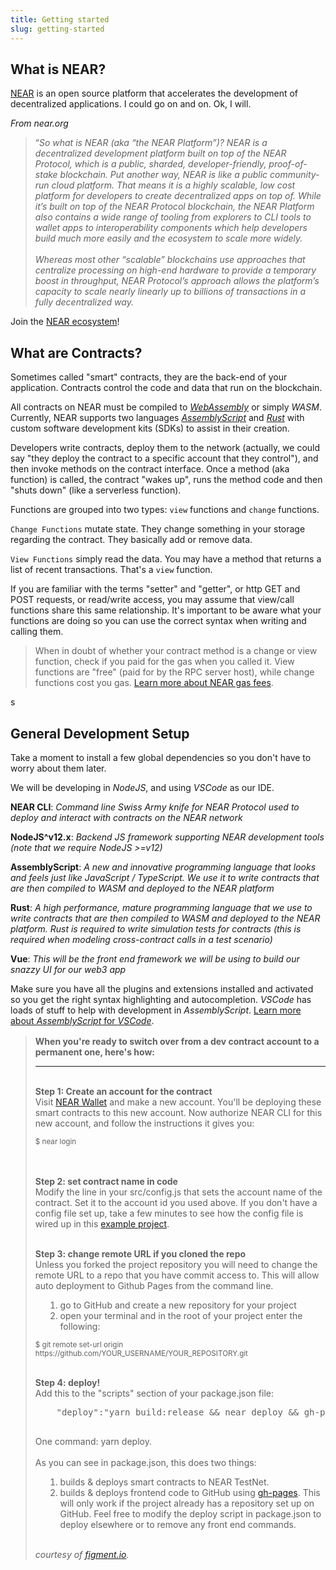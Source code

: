 ```yaml
---
title: Getting started
slug: getting-started
---
```


## What is NEAR?

<a target="_blank" href="https://near.org">NEAR</a> is an open source platform that accelerates the development of decentralized applications. I could go on and on. Ok, I will.

_From near.org_

<blockquote class="mb-4">
  <span class="left-quote">&ldquo;</span><em>So what is NEAR (aka “the NEAR Platform”)? NEAR is a decentralized development platform built on top of the NEAR Protocol, which is a public, sharded, developer-friendly, proof-of-stake blockchain. Put another way, NEAR is like a public community-run cloud platform.  That means it is a highly scalable, low cost platform for developers to create decentralized apps on top of. While it’s built on top of the NEAR Protocol blockchain, the NEAR Platform also contains a wide range of tooling from explorers to CLI tools to wallet apps to interoperability components which help developers build much more easily and the ecosystem to scale more widely.</em>
  <br/>
  <br/>
  <em>Whereas most other “scalable” blockchains use approaches that centralize processing on high-end hardware to provide a temporary boost in throughput, NEAR Protocol’s approach allows the platform’s capacity to scale nearly linearly up to billions of transactions in a fully decentralized way.</em>
</blockquote>

Join the [NEAR ecosystem](https://airtable.com/shrkb3VSkDRf3BKjv)!

## What are Contracts?

Sometimes called "smart" contracts, they are the back-end of your application.  Contracts control the code and data that run on the blockchain. 

All contracts on NEAR must be compiled to <a target="_blank" href="https://webassembly.org">_WebAssembly_</a> or simply _WASM_. Currently, NEAR supports two languages <a target="_blank" href="https://www.assemblyscript.org">_AssemblyScript_</a> and <a target="_blank" href="https://www.rust.org">_Rust_</a> with custom software development kits (SDKs) to assist in their creation.

Developers write contracts, deploy them to the network (actually, we could say "they deploy the contract to a specific account that they control"), and then invoke methods on the contract interface.  Once a method (aka function) is called, the contract "wakes up", runs the method code and then "shuts down" (like a serverless function).  

Functions are grouped into two types: `view` functions and `change` functions.

`Change Functions` mutate state. They change something in your storage regarding the contract. They basically add or remove data.

`View Functions` simply read the data. You may have a method that returns a list of recent transactions. That's a `view` function.

If you are familiar with the terms "setter" and "getter", or http GET and POST requests, or read/write access, you may assume that view/call functions share this same relationship. It's important to be aware what your functions are doing so you can use the correct syntax when writing and calling them.

<blockquote class="tip"><info-icon size="1.5x" class="custom-class tip-icon mr-2 pt-1"></info-icon>When in doubt of whether your contract method is a change or view function, check if you paid for the gas when you called it. View functions are "free" (paid for by the RPC server host), while change functions cost you gas. <a target="_blank" href="https://docs.near.org/docs/concepts/gas">Learn more about NEAR gas fees</a>.</blockquote> 

<!-- TODO: ADD IMAGES OF VIEW AND CALL FUNCTION GAS CONSUMPTION FROM EXPLORER -->
s
## General Development Setup

Take a moment to install a few global dependencies so you don't have to worry about them later. 

We will be developing in _NodeJS_, and using _VSCode_ as our IDE.

**NEAR CLI**: _Command line Swiss Army knife for NEAR Protocol used to deploy and interact with contracts on the NEAR network_

**NodeJS^v12.x**: _Backend JS framework supporting NEAR development tools (note that we require NodeJS >=v12)_

**AssemblyScript**: _A new and innovative programming language that looks and feels just like JavaScript / TypeScript.  We use it to write contracts that are then compiled to WASM and deployed to the NEAR platform_

**Rust**: _A high performance, mature programming language that we use to write contracts that are then compiled to WASM and deployed to the NEAR platform.  Rust is required to write simulation tests for contracts (this is required when modeling cross-contract calls in a test scenario)_

**Vue**: _This will be the front end framework we will be using to build our snazzy UI for our web3 app_

Make sure you have all the plugins and extensions installed and activated so you get the right syntax highlighting and autocompletion. _VSCode_ has loads of stuff to help with development in _AssemblyScript_. [Learn more about _AssemblyScript_ for _VSCode_](https://marketplace.visualstudio.com/items?itemName=saulecabrera.asls).

<blockquote class="tip" style="margin-top: 1rem;">
  <info-icon size="1.5x" class="custom-class mr-2 tip-icon pt-1"></info-icon><strong>When you're ready to switch over from a dev contract account to a permanent one, here's how:</strong><br/>
  <hr/>
  <br/><strong>Step 1: Create an account for the contract</strong><br/>
  Visit <a href="https://wallet.nearprotocol.com" target="_blank">NEAR Wallet</a> and make a new account. You'll be deploying these smart contracts to this new account.
  Now authorize NEAR CLI for this new account, and follow the instructions it gives you:
  
  <span class="code-emphasis inline-block" style="font-size: smaller;">$ near login</span>
  
  <br/><br/><strong>Step 2: set contract name in code</strong><br/>
  Modify the line in your <span class="code-emphasis inline-block">src/config.js</span> that sets the account name of the contract. Set it to the account id you used above. If you don't have a config file set up, take a few minutes to see how the config file is wired up in this <a href="https://github.com/near-examples/guest-book/blob/master/src/config.js" target="_blank">example project</a>.

  <br/><strong>Step 3: change remote URL if you cloned the repo </strong><br/>
  Unless you forked the project repository you will need to change the remote URL to a repo that you have commit access to. This will allow auto deployment to Github Pages from the command line.
  
  <ol style="margin-left: 1rem;">
    <li>go to GitHub and create a new repository for your project</li>
    <li>open your terminal and in the root of your project enter the following:</li>
  </ol>

  <span class="code-emphasis inline-block" style="font-size: smaller;">$ git remote set-url origin https:&#47;&#47;github.com/YOUR_USERNAME/YOUR_REPOSITORY.git</span>

  <br/><strong>Step 4: deploy!</strong><br/>
  Add this to the "scripts" section of your <span class="code-emphasis inline-block">package.json</span> file:     
  <pre class="language-text">
    "deploy":"yarn build:release && near deploy && gh-pages -d build/"
  </pre>

  One command: <span class="code-emphasis inline-block">yarn deploy</span>.<br/><br/>
  As you can see in <span class="code-emphasis inline-block">package.json</span>, this does two things:

  <ol style="margin-left: 1rem;">
    <li>builds & deploys smart contracts to NEAR TestNet.</li>
    <li>builds & deploys frontend code to GitHub using <a href="https://github.com/tschaub/gh-pages" target="_blank">gh-pages</a>. This will only work if the project already has a repository set up on GitHub. Feel free to modify the <span class="code-emphasis inline-block">deploy</span> script in <span class="code-emphasis inline-block">package.json</span> to deploy elsewhere or to remove any front end commands.</li>
  </ol>

  <br/>
  <em>courtesy of <a href="https://learn.figment.io/network-documentation/near/tutorials" target="_blank">figment.io</a>.</em>
</blockquote>
